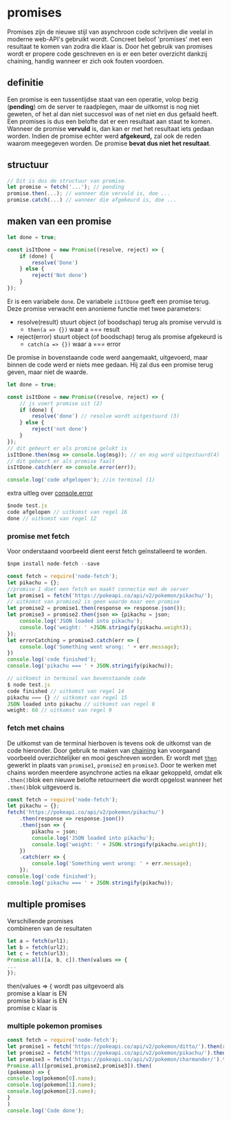 # promises

Promises zijn de nieuwe stijl van asynchroon code schrijven die veelal in moderne web-API's gebruikt wordt. Concreet beloof 'promises' met een resultaat te komen van zodra die klaar is. Door het gebruik van promises wordt er propere code geschreven en is er een beter overzicht dankzij chaining, handig wanneer er zich ook fouten voordoen.

## definitie

Een promise is een tussentijdse staat van een operatie, volop bezig \(**pending**\) om de server te raadplegen, maar de uitkomst is nog niet geweten, of het al dan niet succesvol was of net niet en dus gefaald heeft.   
Een promises is dus een belofte dat er een resultaat aan staat te komen. Wanneer de promise **vervuld** is, dan kan er met het resultaat iets gedaan worden. Indien de promise echter werd **afgekeurd,** zal ook de reden waarom meegegeven worden. De promise **bevat dus niet het resultaat**.

## structuur

```javascript
// Dit is dus de structuur van promise.
let promise = fetch('...'); // pending
promise.then(...); // wanneer die vervuld is, doe ...
promise.catch(...) // wanneer die afgekeurd is, doe ...
```

## maken van een promise

```javascript
let done = true;

const isItDone = new Promise((resolve, reject) => {
    if (done) {
        resolve('Done')
    } else {
        reject('Not done')
    }
});
```

Er is een variabele `done`. De variabele `isItDone` geeft een promise terug. Deze promise verwacht een anonieme functie met twee parameters:

* resolve\(result\) stuurt object \(of boodschap\) terug als promise vervuld is 
  * `then(a => {})` waar a === result 
* reject\(error\) stuurt object \(of boodschap\) terug als promise afgekeurd is 
  * `catch(a => {})` waar a === error

De promise in bovenstaande code werd aangemaakt, uitgevoerd, maar binnen de code werd er niets mee gedaan. Hij zal dus een promise terug geven, maar niet de waarde.

```javascript
let done = true;

const isItDone = new Promise((resolve, reject) => {
    // js voert promise uit (2)
    if (done) {
        resolve('done') // resolve wordt uitgestuurd (3)
    } else {
        reject('not done')
    }
});
// dit gebeurt er als promise gelukt is
isItDone.then(msg => console.log(msg)); // en msg word uitgestuurd(4)
// dit gebeurt er als promise faalt
isItDone.catch(err => console.error(err));

console.log('code afgelopen'); //in terminal (1)
```

extra uitleg over [console.error](https://www.w3schools.com/jsref/met_console_error.asp)

```javascript
$node test.js
code afgelopen // uitkomst van regel 16
done // uitkomst van regel 12
```

### promise met fetch

Voor onderstaand voorbeeld dient eerst fetch geïnstalleerd te worden.

```javascript
$npm install node-fetch --save
```

```javascript
const fetch = require('node-fetch');
let pikachu = {};
//promise 1 doet een fetch en maakt connectie met de server
let promise1 = fetch('https://pokeapi.co/api/v2/pokemon/pikachu/');
// uitkomst van promise2 is geen waarde maar een promise
let promise2 = promise1.then(response => response.json());
let promise3 = promise2.then(json => {pikachu = json;
    console.log('JSON loaded into pikachu');
    console.log('weight: ' +JSON.stringify(pikachu.weight));
});
let errorCatching = promise3.catch(err => {
    console.log('Something went wrong: ' + err.message);
})
console.log('code finished');
console.log('pikachu === ' + JSON.stringify(pikachu));
```

```javascript
// uitkomst in terminal van bovenstaande code 
$ node test.js
code finished // uitkomst van regel 14
pikachu === {} // uitkomst van regel 15
JSON loaded into pikachu // uitkomst van regel 8
weight: 60 // uitkomst van regel 9
```

### fetch met chains

De uitkomst van de terminal hierboven is tevens ook de uitkomst van de code hieronder. Door gebruik te maken van [chaining](https://javascript.info/promise-chaining) kan voorgaand voorbeeld overzichtelijker en mooi geschreven worden. Er wordt met [`then`](https://developer.mozilla.org/en-US/docs/Learn/JavaScript/Asynchronous/Promises#Improvements_with_promises) gewerkt in plaats van `promise1`, `promise2` en `promise3`. Door te werken met chains worden meerdere asynchrone acties na elkaar gekoppeld, omdat elk `.then()`blok een nieuwe belofte retourneert die wordt opgelost wanneer het `.then()`blok uitgevoerd is.

```javascript
const fetch = require('node-fetch');
let pikachu = {};
fetch('https://pokeapi.co/api/v2/pokemon/pikachu/')
    .then(response => response.json())
    .then(json => {
        pikachu = json;
        console.log('JSON loaded into pikachu');
        console.log('weight: ' + JSON.stringify(pikachu.weight));
    })
    .catch(err => {
        console.log('Something went wrong: ' + err.message);
    });
console.log('code finished');
console.log('pikachu === ' + JSON.stringify(pikachu));
```

## multiple promises

Verschillende promises   
combineren van de resultaten

```javascript
let a = fetch(url1);
let b = fetch(url2);
let c = fetch(url3);
Promise.all([a, b, c]).then(values => {
...
});
```

then\(values =&gt; { wordt pas uitgevoerd als   
promise a klaar is EN   
promise b klaar is EN   
promise c klaar is

### multiple pokemon promises

```javascript
const fetch = require('node-fetch');
let promise1 = fetch('https://pokeapi.co/api/v2/pokemon/ditto/').then(response => response.json());;
let promise2 = fetch('https://pokeapi.co/api/v2/pokemon/pikachu/').then(response => response.json());;
let promise3 = fetch('https://pokeapi.co/api/v2/pokemon/charmander/').then(response => response.json());;
Promise.all([promise1,promise2,promise3]).then(
(pokemon) => {
console.log(pokemon[0].name);
console.log(pokemon[1].name);
console.log(pokemon[2].name);
}
)
console.log('Code done');
```

